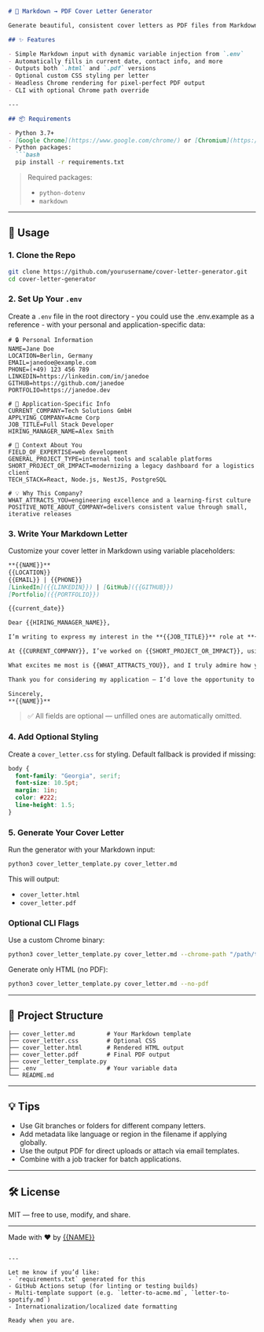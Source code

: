```markdown
# 📝 Markdown → PDF Cover Letter Generator

Generate beautiful, consistent cover letters as PDF files from Markdown using a styled HTML template and headless Chrome.

## ✨ Features

- Simple Markdown input with dynamic variable injection from `.env`
- Automatically fills in current date, contact info, and more
- Outputs both `.html` and `.pdf` versions
- Optional custom CSS styling per letter
- Headless Chrome rendering for pixel-perfect PDF output
- CLI with optional Chrome path override

---

## 📦 Requirements

- Python 3.7+
- [Google Chrome](https://www.google.com/chrome/) or [Chromium](https://www.chromium.org/)
- Python packages:
  ```bash
  pip install -r requirements.txt
  ```
  > Required packages:
  > - `python-dotenv`
  > - `markdown`

---

## 📄 Usage

### 1. Clone the Repo

```bash
git clone https://github.com/yourusername/cover-letter-generator.git
cd cover-letter-generator
```

### 2. Set Up Your `.env`

Create a `.env` file in the root directory - you could use the .env.example as a reference - with your personal and application-specific data:

```env
# 🔒 Personal Information
NAME=Jane Doe
LOCATION=Berlin, Germany
EMAIL=janedoe@example.com
PHONE=(+49) 123 456 789
LINKEDIN=https://linkedin.com/in/janedoe
GITHUB=https://github.com/janedoe
PORTFOLIO=https://janedoe.dev 

# 🏢 Application-Specific Info
CURRENT_COMPANY=Tech Solutions GmbH   
APPLYING_COMPANY=Acme Corp
JOB_TITLE=Full Stack Developer
HIRING_MANAGER_NAME=Alex Smith        

# 💼 Context About You
FIELD_OF_EXPERTISE=web development
GENERAL_PROJECT_TYPE=internal tools and scalable platforms
SHORT_PROJECT_OR_IMPACT=modernizing a legacy dashboard for a logistics client  
TECH_STACK=React, Node.js, NestJS, PostgreSQL 

# 💡 Why This Company?
WHAT_ATTRACTS_YOU=engineering excellence and a learning-first culture          
POSITIVE_NOTE_ABOUT_COMPANY=delivers consistent value through small, iterative releases 
```

### 3. Write Your Markdown Letter

Customize your cover letter in Markdown using variable placeholders:

```markdown
**{{NAME}}**  
{{LOCATION}}  
{{EMAIL}} | {{PHONE}}  
[LinkedIn]({{LINKEDIN}}) | [GitHub]({{GITHUB}})  
[Portfolio]({{PORTFOLIO}})  

{{current_date}}

Dear {{HIRING_MANAGER_NAME}},

I’m writing to express my interest in the **{{JOB_TITLE}}** role at **{{APPLYING_COMPANY}}**. With a background in {{FIELD_OF_EXPERTISE}} and experience working on {{GENERAL_PROJECT_TYPE}}, I’m confident in my ability to contribute meaningfully to your team and help drive {{APPLYING_COMPANY}}’s goals.

At {{CURRENT_COMPANY}}, I’ve worked on {{SHORT_PROJECT_OR_IMPACT}}, using technologies such as {{TECH_STACK}} to build scalable, maintainable solutions. My approach blends technical precision with user empathy and cross-team collaboration.

What excites me most is {{WHAT_ATTRACTS_YOU}}, and I truly admire how your team {{POSITIVE_NOTE_ABOUT_COMPANY}}.

Thank you for considering my application — I’d love the opportunity to bring my energy and experience to your team.

Sincerely,  
**{{NAME}}**
```

> ✅ All fields are optional — unfilled ones are automatically omitted.

### 4. Add Optional Styling

Create a `cover_letter.css` for styling. Default fallback is provided if missing:

```css
body {
  font-family: "Georgia", serif;
  font-size: 10.5pt;
  margin: 1in;
  color: #222;
  line-height: 1.5;
}
```

### 5. Generate Your Cover Letter

Run the generator with your Markdown input:

```bash
python3 cover_letter_template.py cover_letter.md
```

This will output:

- `cover_letter.html`
- `cover_letter.pdf`

### Optional CLI Flags

Use a custom Chrome binary:

```bash
python3 cover_letter_template.py cover_letter.md --chrome-path "/path/to/chrome"
```

Generate only HTML (no PDF):

```bash
python3 cover_letter_template.py cover_letter.md --no-pdf
```

---

## 📁 Project Structure

```
├── cover_letter.md         # Your Markdown template
├── cover_letter.css        # Optional CSS
├── cover_letter.html       # Rendered HTML output
├── cover_letter.pdf        # Final PDF output
├── cover_letter_template.py
├── .env                    # Your variable data
└── README.md
```

---

## 💡 Tips

- Use Git branches or folders for different company letters.
- Add metadata like language or region in the filename if applying globally.
- Use the output PDF for direct uploads or attach via email templates.
- Combine with a job tracker for batch applications.

---

## 🛠️ License

MIT — free to use, modify, and share.

---

Made with ❤️ by [{{NAME}}](https://github.com/{{GITHUB}})
```

---

Let me know if you’d like:
- `requirements.txt` generated for this
- GitHub Actions setup (for linting or testing builds)
- Multi-template support (e.g. `letter-to-acme.md`, `letter-to-spotify.md`)
- Internationalization/localized date formatting

Ready when you are.